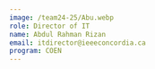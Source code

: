 ```yaml
---
image: /team24-25/Abu.webp
role: Director of IT
name: Abdul Rahman Rizan
email: itdirector@ieeeconcordia.ca
program: COEN
---
```


